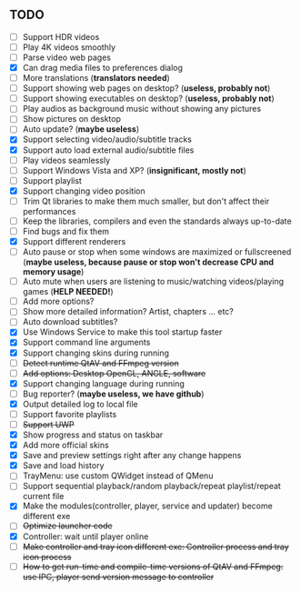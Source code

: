 ﻿## TODO
- [ ] Support HDR videos
- [ ] Play 4K videos smoothly
- [ ] Parse video web pages
- [x] Can drag media files to preferences dialog
- [ ] More translations (**translators needed**)
- [ ] Support showing web pages on desktop? (**useless, probably not**)
- [ ] Support showing executables on desktop? (**useless, probably not**)
- [ ] Play audios as background music without showing any pictures
- [ ] Show pictures on desktop
- [ ] Auto update? (**maybe useless**)
- [x] Support selecting video/audio/subtitle tracks
- [x] Support auto load external audio/subtitle files
- [ ] Play videos seamlessly
- [ ] Support Windows Vista and XP? (**insignificant, mostly not**)
- [ ] Support playlist
- [x] Support changing video position
- [ ] Trim Qt libraries to make them much smaller, but don't affect their performances
- [ ] Keep the libraries, compilers and even the standards always up-to-date
- [ ] Find bugs and fix them
- [x] Support different renderers
- [ ] Auto pause or stop when some windows are maximized or fullscreened (**maybe useless, because pause or stop won't decrease CPU and memory usage**)
- [ ] Auto mute when users are listening to music/watching videos/playing games (**HELP NEEDED!**)
- [ ] Add more options?
- [ ] Show more detailed information? Artist, chapters ... etc?
- [ ] Auto download subtitles?
- [x] Use Windows Service to make this tool startup faster
- [x] Support command line arguments
- [x] Support changing skins during running
- [ ] <del>Detect runtime QtAV and FFmpeg version</del>
- [ ] <del>Add options: Desktop OpenGL, ANGLE, software</del>
- [x] Support changing language during running
- [ ] Bug reporter? (**maybe useless, we have github**)
- [x] Output detailed log to local file
- [ ] Support favorite playlists
- [ ] <del>Support UWP</del>
- [x] Show progress and status on taskbar
- [x] Add more official skins
- [x] Save and preview settings right after any change happens
- [x] Save and load history
- [ ] TrayMenu: use custom QWidget instead of QMenu
- [ ] Support sequential playback/random playback/repeat playlist/repeat current file
- [x] Make the modules(controller, player, service and updater) become different exe
- [ ] <del>Optimize launcher code</del>
- [x] Controller: wait until player online
- [ ] <del>Make controller and tray icon different exe: Controller process and tray icon process</del>
- [ ] <del>How to get run-time and compile-time versions of QtAV and FFmpeg: use IPC, player send version message to controller</del>

